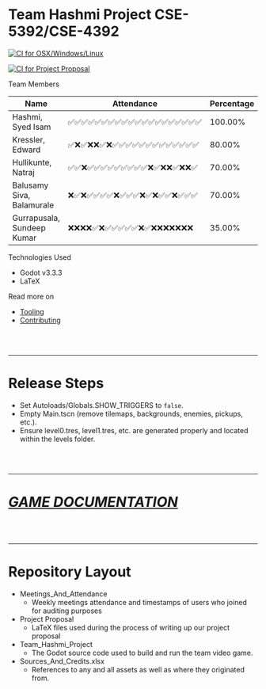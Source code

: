# Team Hashmi Project CSE-5392/CSE-4392

[![CI for OSX/Windows/Linux ](https://github.com/syedisamhashmi/CSE-4392-CSE-5392-Game-Project/actions/workflows/build-godot-pipeline.yml/badge.svg)](https://github.com/syedisamhashmi/CSE-4392-CSE-5392-Game-Project/actions/workflows/build-godot-pipeline.yml)

[![CI for Project Proposal](https://github.com/syedisamhashmi/CSE-4392-CSE-5392-Game-Project/actions/workflows/build-project-proposal.yml/badge.svg)](https://github.com/syedisamhashmi/CSE-4392-CSE-5392-Game-Project/actions/workflows/build-project-proposal.yml)

Team Members

<div>

| Name                         | Attendance                               | Percentage|
|------------------------------|----------------------|-----------|
|Hashmi, Syed Isam             | ✅✅✅✅✅✅✅✅✅✅✅✅✅✅✅✅✅✅✅✅ |  100.00%  |
|Kressler, Edward              | ✅❌✅❌❌✅❌✅✅✅✅✅✅✅✅✅✅✅✅✅ |   80.00%  |
|Hullikunte, Natraj            | ✅✅❌✅✅✅✅✅✅✅✅✅❌✅❌❌✅❌❌✅ |   70.00%  |
|Balusamy Siva, Balamurale     | ❌✅❌✅✅✅✅❌✅✅✅❌✅❌✅✅❌✅✅✅ |   70.00%  |
|Gurrapusala, Sundeep Kumar    | ❌❌❌❌✅❌✅✅✅✅✅❌✅❌❌❌❌❌❌❌ |   35.00%  |

</div>

Technologies Used

- Godot v3.3.3
- LaTeX

Read more on

- [Tooling](docs/tooling.md)
- [Contributing](docs/contributing.md)

<br/>
<br/>


---
# **Release Steps**
- Set Autoloads/Globals.SHOW_TRIGGERS to `false`.
- Empty Main.tscn (remove tilemaps, backgrounds, enemies, pickups, etc.).
- Ensure level0.tres, level1.tres, etc. are generated properly and located within the levels folder.
<br/>
<br/>

---

# [**_GAME DOCUMENTATION_**](docs/game.md)

<br/>
<br/>

---

# Repository Layout

- Meetings_And_Attendance
  - Weekly meetings attendance and timestamps of users who joined for auditing purposes
- Project Proposal
  - LaTeX files used during the process of
    writing up our project proposal
- Team_Hashmi_Project
  - The Godot source code used to build and run the team video game.
- Sources_And_Credits.xlsx
  - References to any and all assets as well as where they originated from.
